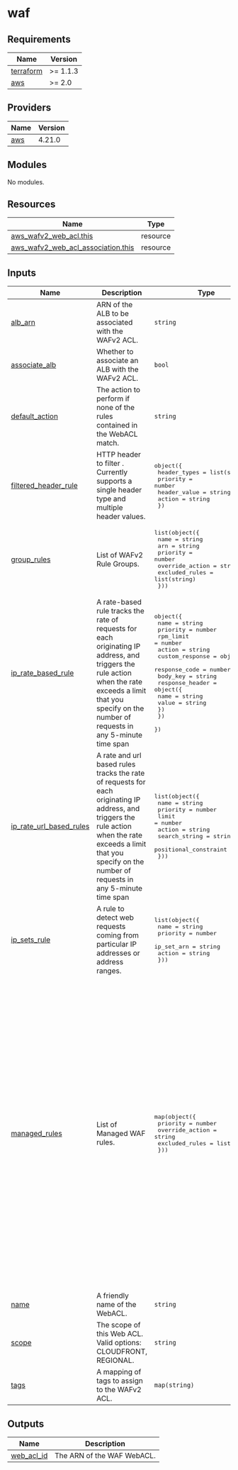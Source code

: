 # waf

<!-- BEGINNING OF PRE-COMMIT-TERRAFORM DOCS HOOK -->
## Requirements

| Name | Version |
|------|---------|
| <a name="requirement_terraform"></a> [terraform](#requirement\_terraform) | >= 1.1.3 |
| <a name="requirement_aws"></a> [aws](#requirement\_aws) | >= 2.0 |

## Providers

| Name | Version |
|------|---------|
| <a name="provider_aws"></a> [aws](#provider\_aws) | 4.21.0 |

## Modules

No modules.

## Resources

| Name | Type |
|------|------|
| [aws_wafv2_web_acl.this](https://registry.terraform.io/providers/hashicorp/aws/latest/docs/resources/wafv2_web_acl) | resource |
| [aws_wafv2_web_acl_association.this](https://registry.terraform.io/providers/hashicorp/aws/latest/docs/resources/wafv2_web_acl_association) | resource |

## Inputs

| Name | Description | Type | Default | Required |
|------|-------------|------|---------|:--------:|
| <a name="input_alb_arn"></a> [alb\_arn](#input\_alb\_arn) | ARN of the ALB to be associated with the WAFv2 ACL. | `string` | `""` | no |
| <a name="input_associate_alb"></a> [associate\_alb](#input\_associate\_alb) | Whether to associate an ALB with the WAFv2 ACL. | `bool` | `false` | no |
| <a name="input_default_action"></a> [default\_action](#input\_default\_action) | The action to perform if none of the rules contained in the WebACL match. | `string` | `"allow"` | no |
| <a name="input_filtered_header_rule"></a> [filtered\_header\_rule](#input\_filtered\_header\_rule) | HTTP header to filter . Currently supports a single header type and multiple header values. | <pre>object({<br>    header_types = list(string)<br>    priority     = number<br>    header_value = string<br>    action       = string<br>  })</pre> | <pre>{<br>  "action": "block",<br>  "header_types": [],<br>  "header_value": "",<br>  "priority": 1<br>}</pre> | no |
| <a name="input_group_rules"></a> [group\_rules](#input\_group\_rules) | List of WAFv2 Rule Groups. | <pre>list(object({<br>    name            = string<br>    arn             = string<br>    priority        = number<br>    override_action = string<br>    excluded_rules  = list(string)<br>  }))</pre> | `[]` | no |
| <a name="input_ip_rate_based_rule"></a> [ip\_rate\_based\_rule](#input\_ip\_rate\_based\_rule) | A rate-based rule tracks the rate of requests for each originating IP address, and triggers the rule action when the rate exceeds a limit that you specify on the number of requests in any 5-minute time span | <pre>object({<br>    name      = string<br>    priority  = number<br>    rpm_limit = number<br>    action    = string<br>    custom_response = object({<br>      response_code = number<br>      body_key      = string<br>      response_header = object({<br>        name  = string<br>        value = string<br>      })<br>    })<br>  })</pre> | `null` | no |
| <a name="input_ip_rate_url_based_rules"></a> [ip\_rate\_url\_based\_rules](#input\_ip\_rate\_url\_based\_rules) | A rate and url based rules tracks the rate of requests for each originating IP address, and triggers the rule action when the rate exceeds a limit that you specify on the number of requests in any 5-minute time span | <pre>list(object({<br>    name                  = string<br>    priority              = number<br>    limit                 = number<br>    action                = string<br>    search_string         = string<br>    positional_constraint = string<br>  }))</pre> | `[]` | no |
| <a name="input_ip_sets_rule"></a> [ip\_sets\_rule](#input\_ip\_sets\_rule) | A rule to detect web requests coming from particular IP addresses or address ranges. | <pre>list(object({<br>    name       = string<br>    priority   = number<br>    ip_set_arn = string<br>    action     = string<br>  }))</pre> | `[]` | no |
| <a name="input_managed_rules"></a> [managed\_rules](#input\_managed\_rules) | List of Managed WAF rules. | <pre>map(object({<br>    priority        = number<br>    override_action = string<br>    excluded_rules  = list(string)<br>  }))</pre> | <pre>{<br>  "AWSManagedRulesAmazonIpReputationList": {<br>    "excluded_rules": [],<br>    "override_action": "none",<br>    "priority": 20<br>  },<br>  "AWSManagedRulesCommonRuleSet": {<br>    "excluded_rules": [<br>      "NoUserAgent_HEADER"<br>    ],<br>    "override_action": "none",<br>    "priority": 10<br>  },<br>  "AWSManagedRulesKnownBadInputsRuleSet": {<br>    "excluded_rules": [],<br>    "override_action": "none",<br>    "priority": 30<br>  },<br>  "AWSManagedRulesLinuxRuleSet": {<br>    "excluded_rules": [],<br>    "override_action": "none",<br>    "priority": 50<br>  },<br>  "AWSManagedRulesSQLiRuleSet": {<br>    "excluded_rules": [],<br>    "override_action": "none",<br>    "priority": 40<br>  },<br>  "AWSManagedRulesUnixRuleSet": {<br>    "excluded_rules": [],<br>    "override_action": "none",<br>    "priority": 60<br>  }<br>}</pre> | no |
| <a name="input_name"></a> [name](#input\_name) | A friendly name of the WebACL. | `string` | n/a | yes |
| <a name="input_scope"></a> [scope](#input\_scope) | The scope of this Web ACL. Valid options: CLOUDFRONT, REGIONAL. | `string` | n/a | yes |
| <a name="input_tags"></a> [tags](#input\_tags) | A mapping of tags to assign to the WAFv2 ACL. | `map(string)` | `{}` | no |

## Outputs

| Name | Description |
|------|-------------|
| <a name="output_web_acl_id"></a> [web\_acl\_id](#output\_web\_acl\_id) | The ARN of the WAF WebACL. |
<!-- END OF PRE-COMMIT-TERRAFORM DOCS HOOK -->
